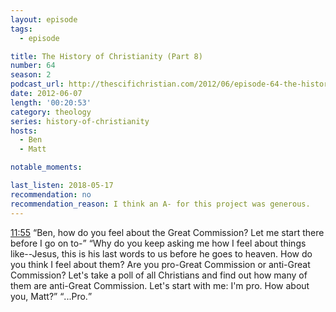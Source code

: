 ```yaml
---
layout: episode
tags:
  - episode

title: The History of Christianity (Part 8)
number: 64
season: 2
podcast_url: http://thescifichristian.com/2012/06/episode-64-the-history-of-christianity-part-8/
date: 2012-06-07
length: '00:20:53'
category: theology
series: history-of-christianity
hosts:
  - Ben
  - Matt

notable_moments:

last_listen: 2018-05-17
recommendation: no
recommendation_reason: I think an A- for this project was generous. 
---
```


<div class="quote">
  <a class="timestamp tag is-medium is-rounded is-primary" href="http://thescifichristian.com/2012/06/episode-64-the-history-of-christianity-part-8/#t=11:55">11:55</a>
  <q class="matt">Ben, how do you feel about the Great Commission? Let me start there before I go on to-</q>  
  <q class="ben">Why do you keep asking me how I feel about things like--Jesus, this is his last words to us before he goes to heaven. How do you think I feel about them? Are you pro-Great Commission or anti-Great Commission? Let's take a poll of all Christians and find out how many of them are anti-Great Commission. Let's start with me: I'm pro. How about you, Matt?</q>
  <q class="matt">...Pro.</q>
</div>